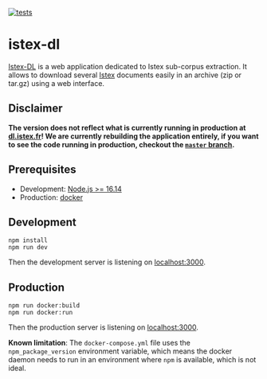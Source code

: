 [![tests](https://github.com/istex/istex-dl/actions/workflows/tests.yml/badge.svg)](https://github.com/istex/istex-dl/actions/workflows/tests.yml)

# istex-dl

[Istex-DL](https://dl.istex.fr) is a web application dedicated to Istex sub-corpus extraction. It allows to download several [Istex](https://istex.fr) documents easily in an archive (zip or tar.gz) using a web interface.

## Disclaimer

**The version does not reflect what is currently running in production at [dl.istex.fr](https://dl.istex.fr)! We are currently rebuilding the application entirely, if you want to see the code running in production, checkout the [`master` branch](https://github.com/istex/istex-dl/tree/master).**

## Prerequisites

- Development: [Node.js >= 16.14](https://nodejs.org)
- Production: [docker](https://www.docker.com)

## Development

```
npm install
npm run dev
```

Then the development server is listening on [localhost:3000](http://localhost:3000).

## Production

```
npm run docker:build
npm run docker:run
```

Then the production server is listening on [localhost:3000](http://localhost:3000).

**Known limitation**: The `docker-compose.yml` file uses the `npm_package_version` environment variable, which means the docker daemon needs to run in an environment where `npm` is available, which is not ideal.
